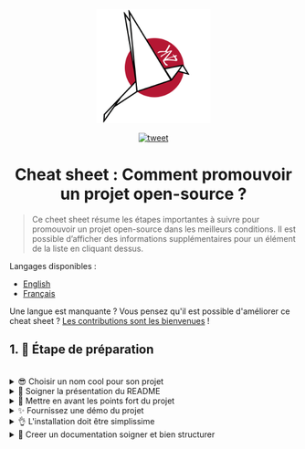 <p align="center">
    <img alt="oss image" src="./imgs/zoss-logo.svg" height="200px" width="200px">
</p>

<p align="center">
  <a href="https://twitter.com/intent/tweet?text=How%20to%20promote%20your%20open-source%20projects&url=https://github.com/zenika-open-source/open-source-promotion-cheat-sheet&hashtags=OpenSource,CheatSheet">
    <img alt="tweet" src="https://img.shields.io/twitter/url/https/twitter?label=Share%20on%20twitter&style=social" target="_blank" />
  </a>
</p>

<h1 align="center">Cheat sheet : Comment promouvoir un projet open-source ?</h1>

> Ce cheet sheet résume les étapes importantes à suivre pour promouvoir un projet open-source dans les meilleurs conditions. Il est possible d’afficher des informations supplémentaires pour un élément de la liste en cliquant dessus.

Langages disponibles :

- [English](./README.md)
- [Français](./README-fr.md)

Une langue est manquante ? Vous pensez qu'il est possible d'améliorer ce cheat sheet ? [Les contributions sont les bienvenues](./CONTRIBUTING.md) !

## 1. 🎢 Étape de préparation

<br />

<details>
<summary>😎 Choisir un nom cool pour son projet</summary>
<p>

> Choisissez un nom que les utilisateurs pourront facilement retenir.

</p>
</details>

<details>
<summary>💅 Soigner la présentation du README</summary>
<p>

> Le README est la première choses que les visiteurs verront sur la page de votre projet. Soignez la présentation pour qu'elle soit simple, jolie et agreable à lire. [Vous pourrez trouver des bons exemples en cliquant ici.](https://github.com/matiassingers/awesome-readme)

</p>
</details>

<details>
<summary>💪 Mettre en avant les points fort du projet</summary>
<p>

> Identifiez les points forts de votre projet et mettez les en avant de manière à ce qu'il soit perçu en priorité par vos utilisateurs.

</p>
</details>

<details>
<summary>✨ Fournissez une démo du projet</summary>
<p>

> Vos visiteurs voudront rapidement comprendre les tenants et aboutissements de votre projet. Comment ça fonctionne et comment l'utiliser. Fournir une démo est une excellente manière de satisfaire vos visiteurs. La démo peut être sous forme :
>
> - d'un GIF demontrant comment le projet fonctionne
> - d'un lien vers un démo en ligne

</p>
</details>

<details>
<summary>👌 L'installation doit être simplissime</summary>
<p>

> Vous perdrez probablement vos visiteurs si votre projet n'est pas simple à installer.

</p>
</details>

<details>
<summary>📘 Creer un documentation soigner et bien structurer</summary>
<p>

> Creating a good documentation is probably the most important step. If you have a small documentation, you can include it within your README. Otherwise, you should probably host it in a separate website. Some open-source projects like [vuepress](https://v1.vuepress.vuejs.org) helps you creating clean documentations in a simple way.

> Creer un bonne documentation est probablement l'étape la plus importante. Si vous avez une petite documentation il vous sera possible de l'inclure dans votre README. Si celle-ci est volumineuse, le mieux sera de l'extraire vers une application web séparée. Certain projets open source comme [vuepress](https://v1.vuepress.vuejs.org) peuvent vous aider à très vite créer un documentation propre et efficace.

 </p>
</details>

<br />
